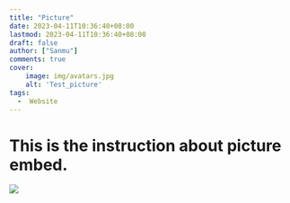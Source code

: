 ```yaml
---
title: "Picture"
date: 2023-04-11T10:36:40+08:00
lastmod: 2023-04-11T10:36:40+08:00 
draft: false
author: ["Sanmu"] 
comments: true 
cover: 
    image: img/avatars.jpg
    alt: 'Test_picture'
tags:
  -  Website           
---
```


# This is the instruction about picture embed.



![](/img/avatars.jpg)


